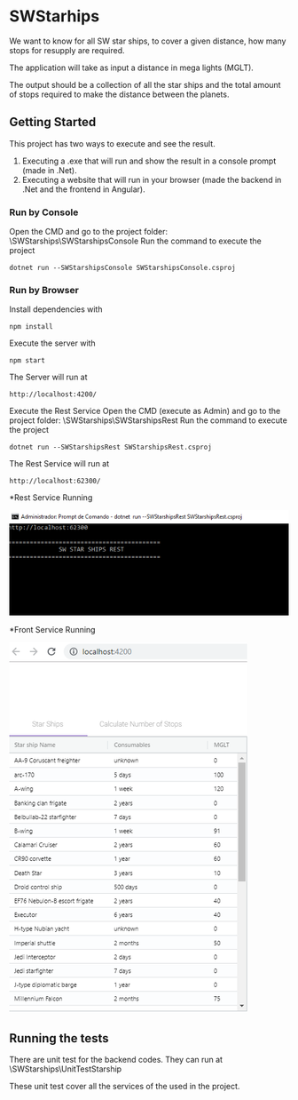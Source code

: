 # SWStarhips
We want to know for all SW star ships, to cover a given distance, how many stops for resupply are required.

The application will take as input a distance in mega lights (MGLT).

The output should be a collection of all the star ships and the total amount of stops required to make the distance between the planets.

## Getting Started

This project has two ways to execute and see the result. 
1) Executing a .exe that will run and show the result in a console prompt (made in .Net).
2) Executing a website that will run in your browser (made the backend in .Net and the frontend in Angular).

### Run by Console 
Open the CMD and go to the project folder: \SWStarships\SWStarshipsConsole
Run the command to execute the project
```
dotnet run --SWStarshipsConsole SWStarshipsConsole.csproj
```

### Run by Browser
Install dependencies with
```
npm install
```
Execute the server with
```
npm start
```
The Server will run at 
```
http://localhost:4200/
```

Execute the Rest Service
Open the CMD (execute as Admin) and go to the project folder: \SWStarships\SWStarshipsRest
Run the command to execute the project
```
dotnet run --SWStarshipsRest SWStarshipsRest.csproj
```
The Rest Service will run at 
```
http://localhost:62300/
```
*Rest Service Running

![Screenshot](screenshotRestServer.png)

*Front Service Running

![Screenshot](screenshotFrontServer.png)

## Running the tests

There are unit test for the backend codes.
They can run at \SWStarships\UnitTestStarship

These unit test cover all the services of the used in the project.
